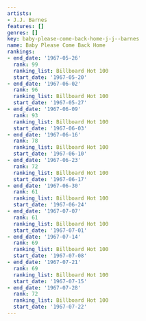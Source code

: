 ```yaml
---
artists:
- J.J. Barnes
features: []
genres: []
key: baby-please-come-back-home-j-j--barnes
name: Baby Please Come Back Home
rankings:
- end_date: '1967-05-26'
  rank: 99
  ranking_list: Billboard Hot 100
  start_date: '1967-05-20'
- end_date: '1967-06-02'
  rank: 96
  ranking_list: Billboard Hot 100
  start_date: '1967-05-27'
- end_date: '1967-06-09'
  rank: 93
  ranking_list: Billboard Hot 100
  start_date: '1967-06-03'
- end_date: '1967-06-16'
  rank: 78
  ranking_list: Billboard Hot 100
  start_date: '1967-06-10'
- end_date: '1967-06-23'
  rank: 72
  ranking_list: Billboard Hot 100
  start_date: '1967-06-17'
- end_date: '1967-06-30'
  rank: 61
  ranking_list: Billboard Hot 100
  start_date: '1967-06-24'
- end_date: '1967-07-07'
  rank: 61
  ranking_list: Billboard Hot 100
  start_date: '1967-07-01'
- end_date: '1967-07-14'
  rank: 69
  ranking_list: Billboard Hot 100
  start_date: '1967-07-08'
- end_date: '1967-07-21'
  rank: 69
  ranking_list: Billboard Hot 100
  start_date: '1967-07-15'
- end_date: '1967-07-28'
  rank: 72
  ranking_list: Billboard Hot 100
  start_date: '1967-07-22'
---
```


